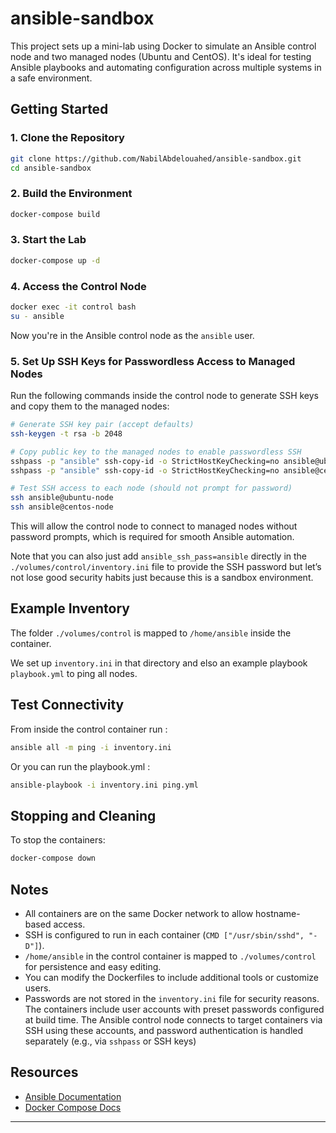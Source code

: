 # ansible-sandbox


This project sets up a mini-lab using Docker to simulate an Ansible control node and two managed nodes (Ubuntu and CentOS). It's ideal for testing Ansible playbooks and automating configuration across multiple systems in a safe environment.

##  Getting Started

### 1. Clone the Repository

```bash
git clone https://github.com/NabilAbdelouahed/ansible-sandbox.git
cd ansible-sandbox
````

### 2. Build the Environment

```bash
docker-compose build
```

### 3. Start the Lab

```bash
docker-compose up -d
```

### 4. Access the Control Node

```bash
docker exec -it control bash
su - ansible
```

Now you're in the Ansible control node as the `ansible` user.

### 5. Set Up SSH Keys for Passwordless Access to Managed Nodes

Run the following commands inside the control node to generate SSH keys and copy them to the managed nodes:

```bash
# Generate SSH key pair (accept defaults)
ssh-keygen -t rsa -b 2048

# Copy public key to the managed nodes to enable passwordless SSH
sshpass -p "ansible" ssh-copy-id -o StrictHostKeyChecking=no ansible@ubuntu-node
sshpass -p "ansible" ssh-copy-id -o StrictHostKeyChecking=no ansible@centos-node

# Test SSH access to each node (should not prompt for password)
ssh ansible@ubuntu-node
ssh ansible@centos-node
```
This will allow the control node to connect to managed nodes without password prompts, which is required for smooth Ansible automation.

Note that you can also just add `ansible_ssh_pass=ansible` directly in the `./volumes/control/inventory.ini` file to provide the SSH password but let’s not lose good security habits just because this is a sandbox environment.
## Example Inventory

The folder `./volumes/control` is mapped to `/home/ansible` inside the container. 

We set up `inventory.ini` in that directory and elso an example playbook `playbook.yml` to ping all nodes.

##  Test Connectivity

From inside the control container run :

```bash
ansible all -m ping -i inventory.ini
```
Or you can run the playbook.yml : 
```bash
ansible-playbook -i inventory.ini ping.yml
```

##  Stopping and Cleaning

To stop the containers:

```bash
docker-compose down
```


##  Notes

* All containers are on the same Docker network to allow hostname-based access.
* SSH is configured to run in each container (`CMD ["/usr/sbin/sshd", "-D"]`).
* `/home/ansible` in the control container is mapped to `./volumes/control` for persistence and easy editing.
* You can modify the Dockerfiles to include additional tools or customize users.
* Passwords are not stored in the `inventory.ini` file for security reasons. The containers include user accounts with preset passwords configured at build time. The Ansible control node connects to target containers via SSH using these accounts, and password authentication is handled separately (e.g., via `sshpass` or SSH keys)


##  Resources

* [Ansible Documentation](https://docs.ansible.com/)
* [Docker Compose Docs](https://docs.docker.com/compose/)

---

